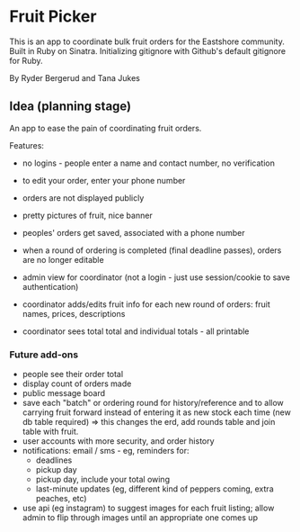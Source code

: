 # Fruit Picker

This is an app to coordinate bulk fruit orders for the Eastshore community.  Built in Ruby on Sinatra.  Initializing gitignore with Github's default gitignore for Ruby.

By Ryder Bergerud and Tana Jukes


## Idea (planning stage)

An app to ease the pain of coordinating fruit orders.

Features:
- no logins - people enter a name and contact number, no verification
- to edit your order, enter your phone number
- orders are not displayed publicly
- pretty pictures of fruit, nice banner
- peoples' orders get saved, associated with a phone number
- when a round of ordering is completed (final deadline passes), orders are no longer editable


- admin view for coordinator (not a login - just use session/cookie to save authentication)
- coordinator adds/edits fruit info for each new round of orders: fruit names, prices, descriptions
- coordinator sees total total and individual totals - all printable


### Future add-ons

- people see their order total
- display count of orders made
- public message board
- save each "batch" or ordering round for history/reference and to allow carrying fruit forward instead of entering it as new stock each time (new db table required) => this changes the erd, add rounds table and join table with fruit.
- user accounts with more security, and order history
- notifications: email / sms - eg, reminders for:
  - deadlines
  - pickup day
  - pickup day, include your total owing
  - last-minute updates (eg, different kind of peppers coming, extra peaches, etc)
- use api (eg instagram) to suggest images for each fruit listing; allow admin to flip through images until an appropriate one comes up
